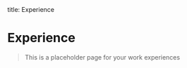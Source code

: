<frontmatter>
  title: Experience
</frontmatter>

<br>

# Experience

> This is a placeholder page for your work experiences
